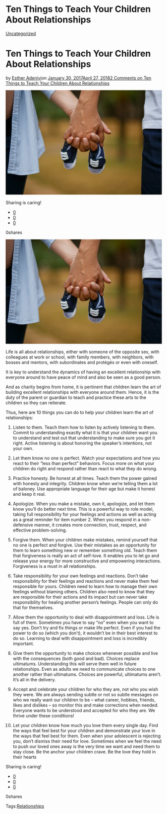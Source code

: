 # Ten Things to Teach Your Children About Relationships

[Uncategorized](https://estheradeniyi.com/category/uncategorized/)
# Ten Things to Teach Your Children About Relationships

by [Esther Adeniyi](https://estheradeniyi.com/author/esther-adeniyi/)on [January 30, 2017April 27, 2018](https://estheradeniyi.com/ten-things-to-teach-your-children-abou/)[2 Comments on Ten Things to Teach Your Children About Relationships](https://estheradeniyi.com/ten-things-to-teach-your-children-abou/#comments)

![](images/child.jpg)

Sharing is caring!

- [0](https://www.facebook.com/sharer/sharer.php?u=https%3A%2F%2Festheradeniyi.com%2Ften-things-to-teach-your-children-abou%2F&amp;t=Ten%20Things%20to%20Teach%20Your%20Children%20About%20Relationships)
- [0](https://twitter.com/intent/tweet?text=Ten%20Things%20to%20Teach%20Your%20Children%20About%20Relationships&amp;url=https%3A%2F%2Festheradeniyi.com%2Ften-things-to-teach-your-children-abou%2F)
- [0](#)

0shares

[![MAN AND WOMAN BOTH HOLDING HANDS](images/child.jpg)](images/child.jpg)

 Life is all about relationships, either with someone of the opposite sex, with colleagues at work or school, with family members, with neighbors, with bosses and mentors, with subordinates and prot&#xE9;g&#xE9;s or even with oneself.

It is key to understand the dynamics of having an excellent relationship with everyone around to have peace of mind and also be seen as a good person.

And as charity begins from home, it is pertinent that children learn the art of building excellent relationships with everyone around them. Hence, it is the duty of the parent or guardian to teach and practice these arts to the children so they can reiterate.

Thus, here are 10 things you can do to help your children learn the art of relationships:

1. Listen to them. Teach them how to listen by actively listening to them. Commit to understanding exactly what it is that your children want you to understand and test out that understanding to make sure you got it right. Active listening is about honoring the speaker&#x2019;s intentions, not your own.

2. Let them know no one is perfect. Watch your expectations and how you react to their &#x201C;less than perfect&#x201D; behaviors. Focus more on what your children do right and respond rather than react to what they do wrong.

3. Practice honesty. Be honest at all times. Teach them the power gained with honesty and integrity. Children know when we&#x2019;re telling them a lot of baloney. Use appropriate language for their age but make it honest and keep it real.

4. Apologize. When you make a mistake, own it, apologize, and let them know you&#x2019;ll do better next time. This is a powerful way to role model, taking full responsibility for your feelings and actions as well as acting as a great reminder for item number 2. When you respond in a non-defensive manner, it creates more connection, trust, respect, and effective problem-solving.

5. Forgive them. When your children make mistakes, remind yourself that no one is perfect and forgive. Use their mistakes as an opportunity for them to learn something new or remember something old. Teach them that forgiveness is really an act of self-love. It enables you to let go and release your energy for more constructive and empowering interactions. Forgiveness is a must in all relationships.

6. Take responsibility for your own feelings and reactions. Don&#x2019;t take responsibility for their feelings and reactions and never make them feel responsible for yours. Children need to learn how to manage their own feelings without blaming others. Children also need to know that they are responsible for their actions and its impact but can never take responsibility for healing another person&#x2019;s feelings. People can only do that for themselves.

7. Allow them the opportunity to deal with disappointment and loss. Life is full of them. Sometimes you have to say &#x201C;no&#x201D; even when you want to say yes. Don&#x2019;t try and fix things or make life perfect. Even if you had the power to do so (which you don&#x2019;t), it wouldn&#x2019;t be in their best interest to do so. Learning to deal with disappointment and loss is incredibly important.

8. Give them the opportunity to make choices whenever possible and live with the consequences (both good and bad). Choices replace ultimatums. Understanding this will serve them well in future relationships. Even as adults we need to communicate choices to one another rather than ultimatums. Choices are powerful, ultimatums aren&#x2019;t. It&#x2019;s all in the delivery.

9. Accept and celebrate your children for who they are, not who you wish they were. We are always sending subtle or not so subtle messages on who we really want our children to be &#x2013; what career, hobbies, friends, likes and dislikes &#x2013; so monitor this and make corrections when needed. Everyone wants to be understood and accepted for who they are. We thrive under these conditions!

10. Let your children know how much you love them every single day. Find the ways that feel best for your children and demonstrate your love in the ways that feel best for them. Even when your adolescent is rejecting you, don&#x2019;t dismiss their need for love. Sometimes when we feel the need to push our loved ones away is the very time we want and need them to stay close. Be the anchor your children crave. Be the love they hold in their hearts

Sharing is caring!

- [0](https://www.facebook.com/sharer/sharer.php?u=https%3A%2F%2Festheradeniyi.com%2Ften-things-to-teach-your-children-abou%2F&amp;t=Ten%20Things%20to%20Teach%20Your%20Children%20About%20Relationships)
- [0](https://twitter.com/intent/tweet?text=Ten%20Things%20to%20Teach%20Your%20Children%20About%20Relationships&amp;url=https%3A%2F%2Festheradeniyi.com%2Ften-things-to-teach-your-children-abou%2F)
- [0](#)

0shares

Tags:[Relationships](https://estheradeniyi.com/tag/relationships/)